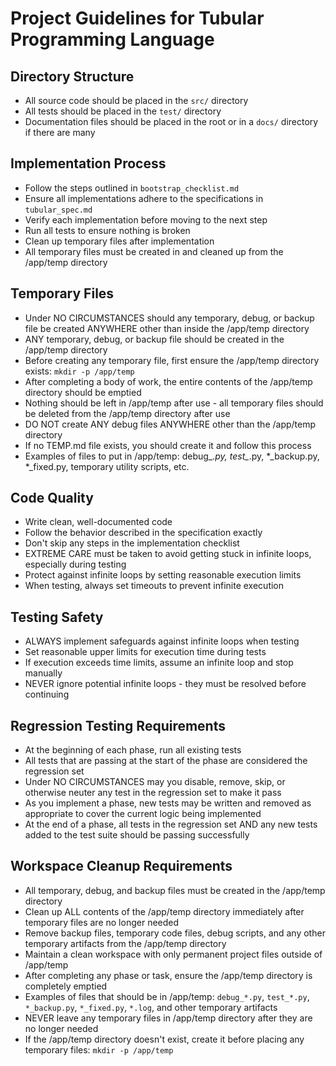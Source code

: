 # Project Guidelines for Tubular Programming Language

## Directory Structure
- All source code should be placed in the `src/` directory
- All tests should be placed in the `test/` directory
- Documentation files should be placed in the root or in a `docs/` directory if there are many

## Implementation Process
- Follow the steps outlined in `bootstrap_checklist.md`
- Ensure all implementations adhere to the specifications in `tubular_spec.md`
- Verify each implementation before moving to the next step
- Run all tests to ensure nothing is broken
- Clean up temporary files after implementation
- All temporary files must be created in and cleaned up from the /app/temp directory

## Temporary Files
- Under NO CIRCUMSTANCES should any temporary, debug, or backup file be created ANYWHERE other than inside the /app/temp directory
- ANY temporary, debug, or backup file should be created in the /app/temp directory
- Before creating any temporary file, first ensure the /app/temp directory exists: `mkdir -p /app/temp`
- After completing a body of work, the entire contents of the /app/temp directory should be emptied
- Nothing should be left in /app/temp after use - all temporary files should be deleted from the /app/temp directory after use
- DO NOT create ANY debug files ANYWHERE other than the /app/temp directory
- If no TEMP.md file exists, you should create it and follow this process
- Examples of files to put in /app/temp: debug_*.py, test_*.py, *_backup.py, *_fixed.py, temporary utility scripts, etc.

## Code Quality
- Write clean, well-documented code
- Follow the behavior described in the specification exactly
- Don't skip any steps in the implementation checklist
- EXTREME CARE must be taken to avoid getting stuck in infinite loops, especially during testing
- Protect against infinite loops by setting reasonable execution limits
- When testing, always set timeouts to prevent infinite execution

## Testing Safety
- ALWAYS implement safeguards against infinite loops when testing
- Set reasonable upper limits for execution time during tests
- If execution exceeds time limits, assume an infinite loop and stop manually
- NEVER ignore potential infinite loops - they must be resolved before continuing

## Regression Testing Requirements
- At the beginning of each phase, run all existing tests
- All tests that are passing at the start of the phase are considered the regression set
- Under NO CIRCUMSTANCES may you disable, remove, skip, or otherwise neuter any test in the regression set to make it pass
- As you implement a phase, new tests may be written and removed as appropriate to cover the current logic being implemented
- At the end of a phase, all tests in the regression set AND any new tests added to the test suite should be passing successfully

## Workspace Cleanup Requirements
- All temporary, debug, and backup files must be created in the /app/temp directory
- Clean up ALL contents of the /app/temp directory immediately after temporary files are no longer needed
- Remove backup files, temporary code files, debug scripts, and any other temporary artifacts from the /app/temp directory
- Maintain a clean workspace with only permanent project files outside of /app/temp
- After completing any phase or task, ensure the /app/temp directory is completely emptied
- Examples of files that should be in /app/temp: `debug_*.py`, `test_*.py`, `*_backup.py`, `*_fixed.py`, `*.log`, and other temporary artifacts
- NEVER leave any temporary files in /app/temp directory after they are no longer needed
- If the /app/temp directory doesn't exist, create it before placing any temporary files: `mkdir -p /app/temp`
